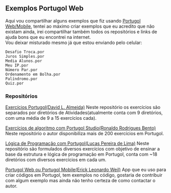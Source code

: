 ## Exemplos Portugol Web
Aqui vou compartilhar alguns exemplos que fiz usando [Portugol Web/Mobile](https://play.google.com/store/apps/details?id=br.erickweil.portugolweb), tentei ao máximo criar exemplos que eu acredito que não existam ainda, irei compartilhar também todos os repositórios e links de ajuda bons que eu encontrei na internet.<br>
Vou deixar misturado mesmo já que estou enviando pelo celular:  

	Desafio Troca.por
	Juros Simples.por
	Media Alunos.por
	Meu IP.por
	Número Par.por
	Ordenamento em Bolha.por
	Palíndromo.por
	Quiz.por
### Repositórios
 
 [Exercícios Portugol(David L. Almeida)](https://github.com/davidcreator/portugol)
Neste repositório os exercícios são separados por diretórios de Atividades(atualmente conta com 9 diretórios, com uma média de 9 a 15 exercícios cada).  

[Exercícios de algoritmo com Portugol Studio(Ronaldo Rodrigues Bento)](https://github.com/RonaldoBento/portugol-studio)
Neste repositório o autor disponibiliza mais de 200 exercícios em Portugol.  

[Lógica de Programação com Portugol(Lucas Pereira de Lima)](https://github.com/LucasDevRJ/logica_de_programacao_com_portugol)
Neste repositório são formulados diversos exercícios com objetivo de ensinar a base da estrutura e lógica de programação em Portugol, conta com ~18 diretórios com diversos exercícios em cada um.  

[Portugol Web ou Portugol Mobile(Erick Leonardo Weil)](https://github.com/erickweil/portugolweb)
App que eu uso para criar códigos em Portugol, tem exemplos no código, gostaria de contribuir com algum exemplo mas ainda não tenho certeza de como contactar o autor.
